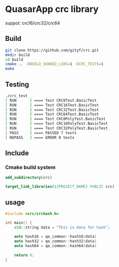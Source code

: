 # QuasarApp crc library
suppot:  crc16/crc32/crc64

## Build

``` bash
git clone https://github.com/gityf/crc.git
mkdir build
cd build
cmake .. -DBUILD_SHARED_LIBS=1 -DCRC_TESTS=1
make 
```

## Testing

``` bash
./crc_test 
[ RUN      ] ==== Test CRC8Test.BasicTest
[ RUN      ] ==== Test CRC16Test.BasicTest
[ RUN      ] ==== Test CRC32Test.BasicTest
[ RUN      ] ==== Test CRC64Test.BasicTest
[ RUN      ] ==== Test CRC8PolyTest.BasicTest
[ RUN      ] ==== Test CRC16PolyTest.BasicTest
[ RUN      ] ==== Test CRC32PolyTest.BasicTest
[ PASS     ] ==== PASSED 7 tests
[ NOPASS   ] ==== ERROR 0 tests

```

## Include 

### Cmake build system 

``` cmake
add_subdirectory(crc)

target_link_libraries(${PROJECT_NAME} PUBLIC crc)

```


## usage

``` cpp
#include <crc/crchash.h>

int main() {
    std::string data = "This is data for hash";
    
    auto hash16 = qa_common::hash16(data)
    auto hash32 = qa_common::hash32(data)
    auto hash64 = qa_common::hash64(data)
    
    return 0;
}


```
